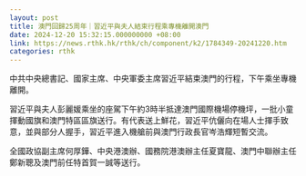 ```yaml
---
layout: post
title: 澳門回歸25周年｜習近平與夫人結束行程乘專機離開澳門
date: 2024-12-20 15:32:15.000000000 +08:00
link: https://news.rthk.hk/rthk/ch/component/k2/1784349-20241220.htm
categories: rthk
---
```


中共中央總書記、國家主席、中央軍委主席習近平結束澳門的行程，下午乘坐專機離開。

習近平與夫人彭麗媛乘坐的座駕下午約3時半抵達澳門國際機場停機坪，一批小童揮動國旗和澳門特區區旗送行。有代表送上鮮花，習近平伉儷向在場人士揮手致意，並與部分人握手，習近平進入機艙前與澳門行政長官岑浩輝短暫交流。

全國政協副主席何厚鏵、中央港澳辦、國務院港澳辦主任夏寶龍、澳門中聯辦主任鄭新聰及澳門前任特首賀一誠等送行。
